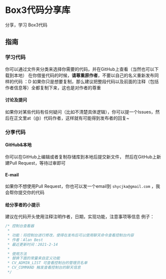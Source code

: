 # Box3代码分享库
分享，学习 Box3代码

## 指南

### 学习代码

你可以通过文件夹分类来选择你需要的代码，并在GitHub上查看（当然也可以下载到本地）
在你借鉴代码的时候，**请尊重原作者**，不要以自己的名义重新发布同样的代码 ：D
如果你只是想要复制，那么建议把整段代码以及前面的注释（包括作者信息等）全都复制下来，这也是对作者的尊重

#### 讨论及提问
如果你对某些代码有任何疑问（比如不清楚具体逻辑），你可以提一个Issues，然后在正文里at（@）代码作者，这样就有可能得到发布者的回复~

### 分享代码

#### GitHub&本地
你可以在GitHub上编辑或者复制存储库到本地后提交新文件， 然后在GitHub上新建Pull Request，等待过审即可

#### E-mail
如果你不想使用Pull Request，你也可以发一个email到 `shycjka@gmail.com` ，我会帮你提交你的代码

#### 给分享者的小提示
建议在代码开头使用注释注明作者，日期，实现功能，注意事项等信息
例子：
```javascript
/* 控制台查看器
 * 
 * 功能：将控制台进行修改，使得在发布后可以使用聊天命令查看控制台内容
 * 作者：Alan Best
 * 最近更新时间：2021-2-14
 * 
 * 使用方法
 * 替换下面的常量来自定义功能
 * CV_ADMIN_LIST 可查看控制台的管理员名单
 * CV_COMMAND 触发查看控制台的聊天信息
 */


```
